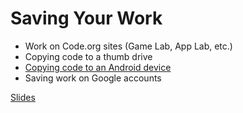# Saving Your Work

* Work on Code.org sites (Game Lab, App Lab, etc.)
* Copying code to a thumb drive
* [Copying code to an Android device](https://www.tomsguide.com/us/use-android-phone-as-usb-drive,news-21246.html)
* Saving work on Google accounts

[Slides](https://gitpitch.com/DouglasUrner/Common?p=code.org/saving-work)
